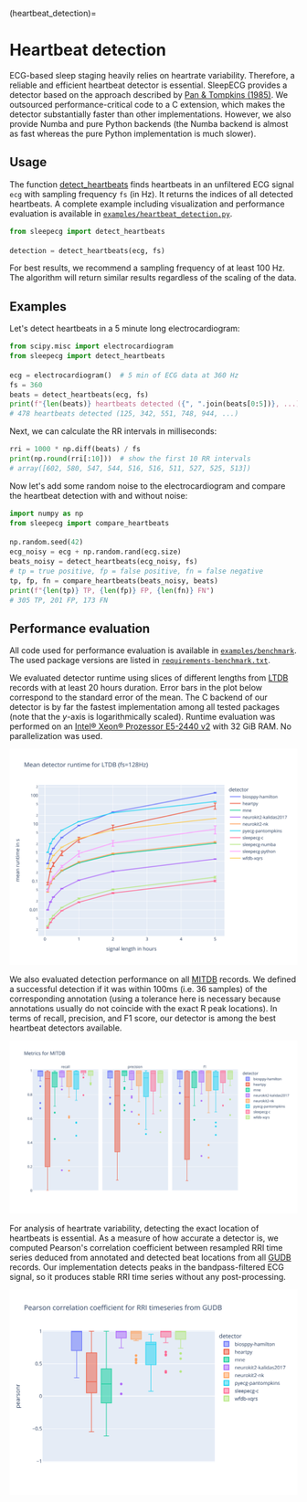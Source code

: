 (heartbeat_detection)=
# Heartbeat detection
ECG-based sleep staging heavily relies on heartrate variability. Therefore, a reliable and efficient heartbeat detector is essential. SleepECG provides a detector based on the approach described by [Pan & Tompkins (1985)](https://doi.org/10.1109/TBME.1985.325532). We outsourced performance-critical code to a C extension, which makes the detector substantially faster than other implementations. However, we also provide Numba and pure Python backends (the Numba backend is almost as fast whereas the pure Python implementation is much slower).


## Usage
The function [detect_heartbeats](./generated/sleepecg.detect_heartbeats) finds heartbeats in an unfiltered ECG signal `ecg` with sampling frequency `fs` (in Hz). It returns the indices of all detected heartbeats. A complete example including visualization and performance evaluation is available in [`examples/heartbeat_detection.py`](https://github.com/cbrnr/sleepecg/blob/main/examples/heartbeat_detection.py).
```python
from sleepecg import detect_heartbeats

detection = detect_heartbeats(ecg, fs)
```

For best results, we recommend a sampling frequency of at least 100 Hz. The algorithm will return similar results regardless of the scaling of the data.

## Examples

Let's detect heartbeats in a 5 minute long electrocardiogram:

```python
from scipy.misc import electrocardiogram
from sleepecg import detect_heartbeats

ecg = electrocardiogram()  # 5 min of ECG data at 360 Hz
fs = 360
beats = detect_heartbeats(ecg, fs)
print(f"{len(beats)} heartbeats detected ({", ".join(beats[0:5])}, ...)")
# 478 heartbeats detected (125, 342, 551, 748, 944, ...)
```

Next, we can calculate the RR intervals in milliseconds:

```python
rri = 1000 * np.diff(beats) / fs
print(np.round(rri[:10]))  # show the first 10 RR intervals
# array([602, 580, 547, 544, 516, 516, 511, 527, 525, 513])
```

Now let's add some random noise to the electrocardiogram and compare the heartbeat detection with and without noise:

```python
import numpy as np
from sleepecg import compare_heartbeats

np.random.seed(42)
ecg_noisy = ecg + np.random.rand(ecg.size)
beats_noisy = detect_heartbeats(ecg_noisy, fs)
# tp = true positive, fp = false positive, fn = false negative
tp, fp, fn = compare_heartbeats(beats_noisy, beats)
print(f"{len(tp)} TP, {len(fp)} FP, {len(fn)} FN")
# 305 TP, 201 FP, 173 FN
```

## Performance evaluation
All code used for performance evaluation is available in [`examples/benchmark`](https://github.com/cbrnr/sleepecg/tree/main/examples/benchmark). The used package versions are listed in [`requirements-benchmark.txt`](https://github.com/cbrnr/sleepecg/blob/main/examples/benchmark/requirements-benchmark.txt).

We evaluated detector runtime using slices of different lengths from [LTDB](https://physionet.org/content/ltdb/1.0.0/) records with at least 20 hours duration. Error bars in the plot below correspond to the standard error of the mean. The C backend of our detector is by far the fastest implementation among all tested packages (note that the *y*-axis is logarithmically scaled). Runtime evaluation was performed on an [Intel® Xeon® Prozessor E5-2440 v2](https://ark.intel.com/content/www/us/en/ark/products/75263/intel-xeon-processor-e5-2440-v2-20m-cache-1-90-ghz.html) with 32 GiB RAM. No parallelization was used.

![LTDB runtimes](./img/ltdb_runtime_logscale.svg)

We also evaluated detection performance on all [MITDB](https://physionet.org/content/mitdb/1.0.0/) records. We defined a successful detection if it was within 100ms (i.e. 36 samples) of the corresponding annotation (using a tolerance here is necessary because annotations usually do not coincide with the exact R peak locations). In terms of recall, precision, and F1 score, our detector is among the best heartbeat detectors available.

![MITDB metrics](./img/mitdb_metrics.svg)

For analysis of heartrate variability, detecting the exact location of heartbeats is essential. As a measure of how accurate a detector is, we computed Pearson's correlation coefficient between resampled RRI time series deduced from annotated and detected beat locations from all [GUDB](https://github.com/berndporr/ECG-GUDB) records. Our implementation detects peaks in the bandpass-filtered ECG signal, so it produces stable RRI time series without any post-processing.

![GUDB pearson correlation](./img/gudb_pearson.svg)
